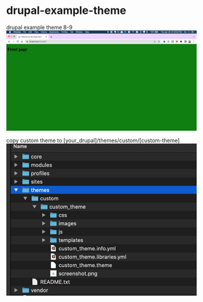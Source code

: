 # drupal-example-theme
 drupal example theme 8-9
 ![alt text](screen.png)

copy custom theme to [your_drupal]/themes/custom/[custom-theme]
![alt text](struct.png)

